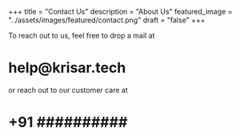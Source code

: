 +++
title = "Contact Us"
description = "About Us"
featured_image = "../assets/images/featured/contact.png"
draft = "false"
+++



To reach out to us, feel free to drop a mail at 
# __help@krisar.tech__

or reach out to our customer care at 
# +91 *##########*

[//]: # (![]&#40;../assets/images/featured/contact.png "This is an image"&#41;)
